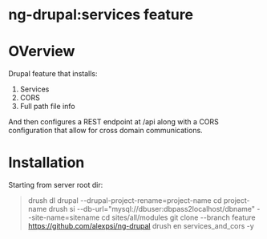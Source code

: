 ng-drupal:services feature
=========
# OVerview

Drupal feature that installs: 
1. Services
2. CORS
3. Full path file info

And then configures a REST endpoint at /api along with a CORS configuration that allow for cross domain communications.

# Installation

Starting from server root dir: 

> drush dl drupal --drupal-project-rename=project-name
> cd project-name
> drush si --db-url="mysql://dbuser:dbpass2localhost/dbname" --site-name=sitename 
> cd sites/all/modules
> git clone --branch feature https://github.com/alexpsi/ng-drupal
> drush en services_and_cors -y
